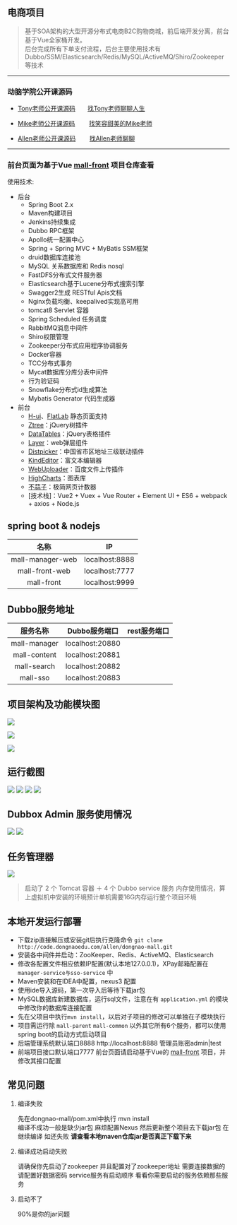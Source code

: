 ## 电商项目
> 基于SOA架构的大型开源分布式电商B2C购物商城，前后端开发分离，前台基于Vue全家桶开发。<br>
> 后台完成所有下单支付流程，后台主要使用技术有Dubbo/SSM/Elasticsearch/Redis/MySQL/ActiveMQ/Shiro/Zookeeper等技术

----------

### 动脑学院公开课源码

- [Tony老师公开课源码](http://code.dongnaoedu.com/2048209527/public-lession) &nbsp;&nbsp;&nbsp;&nbsp;&nbsp;&nbsp;[找Tony老师聊聊人生](http://wpa.qq.com/msgrd?v=3&uin=2048209527&site=qq&menu=yes "Tony QQ")

- [Mike老师公开课源码](http://code.dongnaoedu.com/3266399810/public-lessions)&nbsp;&nbsp;&nbsp;&nbsp;&nbsp;&nbsp;&nbsp;&nbsp;[找笑容甜美的Mike老师](http://wpa.qq.com/msgrd?v=3&uin=3266399810&site=qq&menu=yes "Mike QQ")

- [Allen老师公开课源码](http://code.dongnaoedu.com/allen/public-lessons)&nbsp;&nbsp;&nbsp;&nbsp;&nbsp;&nbsp;&nbsp;&nbsp;[找Allen老师聊聊](http://wpa.qq.com/msgrd?v=3&uin=3266399810&site=qq&menu=yes "Mike QQ")

----------

### 前台页面为基于Vue [mall-front](http://code.dongnaoedu.com/allen/mall-front) 项目仓库查看

使用技术:

* 后台
	* Spring Boot 2.x 
	* Maven构建项目
	* Jenkins持续集成
	* Dubbo RPC框架
	* Apollo统一配置中心
	* Spring + Spring MVC + MyBatis SSM框架
	* druid数据库连接池
	* MySQL 关系数据库和 Redis nosql
	* FastDFS分布式文件服务器
	* Elasticsearch基于Lucene分布式搜索引擎
	* Swagger2生成 RESTful Apis文档
	* Nginx负载均衡、keepalived实现高可用
	* tomcat8 Servlet 容器
	* Spring Scheduled 任务调度
	* RabbitMQ消息中间件
	* Shiro权限管理
	* Zookeeper分布式应用程序协调服务
	* Docker容器
	* TCC分布式事务
	* Mycat数据库分库分表中间件
	* 行为验证码
	* Snowflake分布式id生成算法
	* Mybatis Generator 代码生成器
* 前台
	* [H-ui](http://www.h-ui.net/)、[FlatLab](https://themeforest.net/item/flatlab-bootstrap-3-responsive-admin-template/5902687/) 静态页面支持
    * [Ztree](http://www.treejs.cn/v3/main.php#_zTreeInfo)：jQuery树插件
    * [DataTables](http://www.datatables.club/)：jQuery表格插件
    * [Layer](http://layer.layui.com/)：web弹层组件
    * [Distpicker](https://github.com/fengyuanchen/distpicker)：中国省市区地址三级联动插件
    * [KindEditor](https://github.com/kindsoft/kindeditor)：富文本编辑器
    * [WebUploader](http://fex.baidu.com/webuploader/getting-started.html)：百度文件上传插件
    * [HighCharts](http://www.hcharts.cn/)：图表库
    * [不蒜子](http://busuanzi.ibruce.info/)：极简网页计数器
	* [技术栈]：Vue2 + Vuex + Vue Router + Element UI + ES6 + webpack + axios + Node.js


## spring boot & nodejs

| 名称            |IP               |
|:---------------:|:---------------:|
| mall-manager-web| localhost:8888  |
| mall-front-web  | localhost:7777  |
| mall-front      | localhost:9999  |


## Dubbo服务地址

| 服务名称         |Dubbo服务端口     |rest服务端口|
|:---------------:|:---------------:|:---------------:|
| mall-manager    | localhost:20880 |          |
| mall-content    | localhost:20881 |          |
| mall-search     | localhost:20882 |          |
| mall-sso        | localhost:20883 |          |


## 项目架构及功能模块图

![](http://code.dongnaoedu.com/allen/dongnao-mall/blob/master/images/jiagou.png)

![](http://code.dongnaoedu.com/allen/dongnao-mall/blob/master/images/front-web.png)

![](http://code.dongnaoedu.com/allen/dongnao-mall/blob/master/images/manger-web.png)


## 运行截图
![](http://code.dongnaoedu.com/allen/dongnao-mall/blob/master/images/展示1.png)
![](http://code.dongnaoedu.com/allen/dongnao-mall/blob/master/images/展示2.png)
![](http://code.dongnaoedu.com/allen/dongnao-mall/blob/master/images/展示3.png)
![](http://code.dongnaoedu.com/allen/dongnao-mall/blob/master/images/展示4.png)


## Dubbox Admin 服务使用情况
![](http://code.dongnaoedu.com/allen/dongnao-mall/blob/master/images/dubbo1.png)
![](http://code.dongnaoedu.com/allen/dongnao-mall/blob/master/images/dubbo2.png)


## 任务管理器
![](http://code.dongnaoedu.com/allen/dongnao-mall/blob/master/images/任务管理器.png)

> 启动了 2 个 Tomcat 容器 ＋ 4 个 Dubbo service 服务 内存使用情况，算上虚拟机中安装的环境预计单机需要16G内存运行整个项目环境


## 本地开发运行部署
- 下载zip直接解压或安装git后执行克隆命令 `git clone http://code.dongnaoedu.com/allen/dongnao-mall.git`
- 安装各中间件并启动：ZooKeeper、Redis、ActiveMQ、Elasticsearch
- 修改各配置文件相应依赖IP配置(默认本地127.0.0.1)，XPay邮箱配置在 `manager-service与sso-service` 中
- Maven安装和在IDEA中配置，nexus3 配置
- 使用ide导入源码，第一次导入后等待下载jar包
- MySQL数据库新建数据库，运行sql文件，注意在有 `application.yml` 的模块中修改你的数据库连接配置
- 先在父项目中执行`mvn install`，以后对子项目的修改可以单独在子模块执行
- 项目需运行除 `mall-parent` `mall-common` 以外其它所有6个服务，都可以使用spring boot的启动方式启动项目
- 后端管理系统默认端口8888 http://localhost:8888 管理员账密admin|test
- 前端项目接口默认端口7777 前台页面请启动基于Vue的 [mall-front](http://code.dongnaoedu.com/allen/mall-front.git) 项目，并修改其接口配置


## 常见问题

1. 编译失败

	先在dongnao-mall/pom.xml中执行 mvn install <br>
	编译不成功一般是缺少jar包 麻烦配置Nexus 然后更新整个项目去下载jar包 
	在继续编译 如还失败 **请查看本地maven仓库jar是否真正下载下来**
	
2. 编译成功启动失败

	请确保你先启动了zookeeper 并且配置对了zookeeper地址 需要连接数据的请配置好数据密码
	service服务有启动顺序 看看你需要启动的服务依赖那些服务 
	
3. 启动不了

	90%是你的jar问题 

